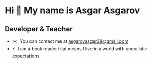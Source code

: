 Hi 👋 My name is Asgar Asgarov
=====================================================================================================================================

Developer & Teacher
-------------------

* ✉️  You can contact me at [asgarovasgar28@gmail.com](mailto:asgarovasgar28@gmail.com)
* ⚡  I am a book reader that means I live in a world with unrealistic expectations
